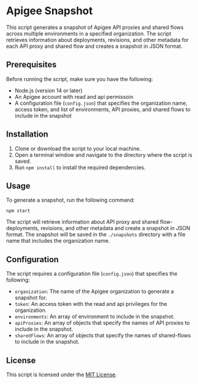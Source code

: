 # Apigee Snapshot

This script generates a snapshot of Apigee API proxies and shared flows across multiple environments in a specified organization. The script retrieves information about deployments, revisions, and other metadata for each API proxy and shared flow and creates a snapshot in JSON format.

## Prerequisites

Before running the script, make sure you have the following:

- Node.js (version 14 or later)
- An Apigee account with read and api permissoin
- A configuration file (`config.json`) that specifies the organization name, access token, and list of environments, API proxies, and shared flows to include in the snapshot

## Installation

1. Clone or download the script to your local machine.
2. Open a terminal window and navigate to the directory where the script is saved.
3. Run `npm install` to install the required dependencies.

## Usage

To generate a snapshot, run the following command:

```
npm start
```

The script will retrieve information about API proxy and shared flow-deployments, revisions, and other metadata and create a snapshot in JSON format. The snapshot will be saved in the `./snapshots` directory with a file name that includes the organization name.

## Configuration

The script requires a configuration file (`config.json`) that specifies the following:

- `organization`: The name of the Apigee organization to generate a snapshot for.
- `token`: An access token with the read and api privileges for the organization.
- `environments`: An array of environment to include in the snapshot.
- `apiProxies`: An array of objects that specify the names of API proxies to include in the snapshot.
- `sharedFlows`: An array of objects that specify the names of shared-flows to include in the snapshot.


## License

This script is licensed under the [MIT License](LICENSE).